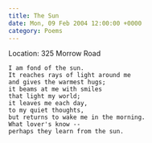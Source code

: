 ```yaml
---
title: The Sun
date: Mon, 09 Feb 2004 12:00:00 +0000
category: Poems
---
```


Location: 325 Morrow Road

    I am fond of the sun.  
    It reaches rays of light around me  
    and gives the warmest hugs;  
    it beams at me with smiles  
    that light my world;  
    it leaves me each day,  
    to my quiet thoughts,  
    but returns to wake me in the morning.  
    What lover's know --  
    perhaps they learn from the sun.



